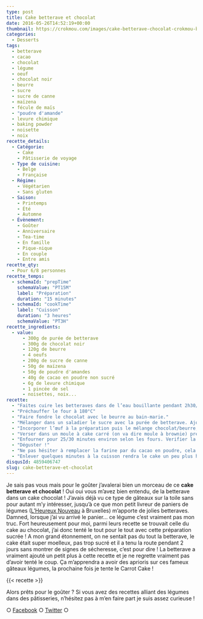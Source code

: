 ```yaml
---
type: post
title: Cake betterave et chocolat
date: 2016-05-26T14:52:19+00:00
thumbnail: https://crokmou.com/images/cake-betterave-chocolat-crokmou-blog-culinaire.jpg
categories:
  - Desserts
tags:
  - betterave
  - cacao
  - chocolat
  - légume
  - oeuf
  - chocolat noir
  - beurre
  - sucre
  - sucre de canne
  - maïzena
  - fécule de maïs
  - "poudre d'amande"
  - levure chimique
  - baking powder
  - noisette
  - noix
recette_details:
  - Catégorie:
    - Cake
    - Pâtisserie de voyage
  - Type de cuisine:
    - Belge
    - Française
  - Régime:
    - Végétarien
    - Sans gluten
  - Saison:
    - Printemps
    - Été
    - Automne
  - Évènement:
    - Goûter
    - Anniversaire
    - Tea-time
    - En famille
    - Pique-nique
    - En couple
    - Entre amis
recette_qty:
  - Pour 6/8 personnes
recette_temps:
  - schemaId: "prepTime"
    schemaValue: "PT15M"
    label: "Préparation"
    duration: "15 minutes"
  - schemaId: "cookTime"
    label: "Cuisson"
    duration: "3 heures"
    schemaValue: "PT3H"
recette_ingredients:
  - value:
      - 300g de purée de betterave
      - 300g de chocolat noir
      - 120g de beurre
      - 4 oeufs
      - 200g de sucre de canne
      - 50g de maïzena
      - 50g de poudre d'amandes
      - 40g de cacao en poudre non sucré
      - 6g de levure chimique
      - 1 pincée de sel
      - noisettes, noix...
recette:
  - "Faites cuire les betteraves dans de l’eau bouillante pendant 2h30/3h jusqu’à ce qu’elles soient tendres (le temps peut être diminué selon le mode de cuisson : vapeur, cocotte minute…). Une fois cuites, les peler et les mixer pour obtenir une purée"
  - "Préchauffer le four à 180°C"
  - "Faire fondre le chocolat avec le beurre au bain-marie."
  - "Mélanger dans un saladier le sucre avec la purée de betterave. Ajouter ensuite la poudre d’amande, la poudre de cacao, la maïzena, la levure et le sel. Mélanger à nouveau"
  - "Incorporer l’œuf à la préparation puis le mélange chocolat/beurre, le tout doit être homogène."
  - "Verser dans un moule à cake carré (on va dire moule à brownie) préalablement beurré et fariné"
  - "Enfourner pour 25/30 minutes environ selon les fours. Verifier la cuisson à l’aide d’une pointe de couteau, si celle-ci ressort sèche, le cake est cuit !"
  - "Déguster !"
  - "Ne pas hésiter à remplacer la farine par du cacao en poudre, cela aura le même effet sauf que votre gâteau ne sera pas tout blanc après cuisson."
  - "Enlever quelques minutes à la cuisson rendra le cake un peu plus humide et peut être moins cuit à l’intérieur, personnellement je le préfère comme ça !"
disqusId: 4859406747
slug: cake-betterave-et-chocolat
---
```


Je sais pas vous mais pour le goûter j’avalerai bien un morceau de ce **cake betterave et chocolat** ! Oui oui vous m’avez bien entendu, de la betterave dans un cake chocolat ! J’avais déjà vu ce type de gâteaux sur la toile sans pour autant m’y intéresser, jusqu’à ce que mon petit livreur de paniers de légumes ([L’Heureux Nouveau](http://www.lheureuxnouveau.be) à Bruxelles) m’apporte de jolies betteraves. Damned, lorsque j’ai vu arrivé le panier… ce légume c’est vraiment pas mon truc. Fort heureusement pour moi, parmi leurs recette se trouvait celle du cake au chocolat, j’ai donc tenté le tout pour le tout avec cette préparation sucrée ! A mon grand étonnement, on ne sentait pas du tout la betterave, le cake était super moelleux, pas trop sucré et il a tenu la route pendant 2 jours sans montrer de signes de sécheresse, c’est pour dire ! La betterave a vraiment ajouté un petit plus à cette recette et je ne regrette vraiment pas d’avoir tenté le coup. Ça m’apprendra a avoir des aprioris sur ces fameux gâteaux légumes, la prochaine fois je tente le Carrot Cake !

{{< recette >}}

Alors prêts pour le goûter ? Si vous avez des recettes alliant des légumes dans des pâtisseries, n’hésitez pas à m’en faire part je suis assez curieuse !

○ [Facebook](https://www.facebook.com/crokmou.blog) ○ [Twitter](https://twitter.com/Crokmou) ○
